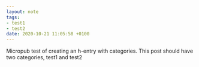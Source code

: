 ```yaml
---
layout: note
tags:
- test1
- test2
date: 2020-10-21 11:05:58 +0100
---
```


Micropub test of creating an h-entry with categories. This post should have two categories, test1 and test2
